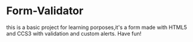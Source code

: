 # Form-Validator
this is a basic project for learning porposes,it's a form made with HTML5 and CCS3 with validation and custom alerts.
Have fun!
